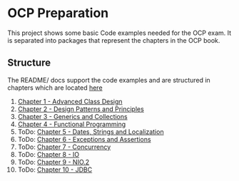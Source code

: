 # OCP Preparation

This project shows some basic Code examples needed for the OCP exam.
It is separated into packages that represent the chapters in the OCP book.

## Structure
The README/ docs support the code examples and are structured in chapters which are located [here](docs/readme)
1. [Chapter 1 - Advanced Class Design](docs/readme/Chapter_1-Advanced_Class_Design.md)
1. [Chapter 2 - Design Patterns and Principles](docs/readme/Chapter_2-Design_Patterns_and_Principles.md)
1. [Chapter 3 - Generics and Collections](docs/readme/Chapter_3-Generics_and_Collections.md)
1. [Chapter 4 - Functional Programming](docs/readme/Chapter_4-Functional_Programming.md)
1. ToDo: [Chapter 5 - Dates, Strings and Localization](docs/readme/Chapter_5-Dates_Strings_and_Localization.md)
1. ToDo: [Chapter 6 - Exceptions and Assertions](docs/readme/Chapter_6-Exceptions_and_Assertions.md)
1. ToDo: [Chapter 7 - Concurrency](docs/readme/Chapter_7-Concurrency.md)
1. ToDo: [Chapter 8 - IO](docs/readme/Chapter_8-IO.md)
1. ToDo: [Chapter 9 - NIO.2](docs/readme/Chapter_9-NIO_2.md)
1. ToDo: [Chapter 10 - JDBC](docs/readme/Chapter_10-JDBC.md)
